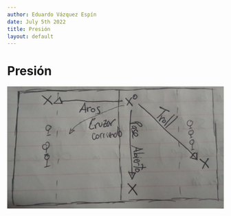 ```yaml
---
author: Eduardo Vázquez Espín
date: July 5th 2022
title: Presión
layout: default
---
```


# Presión

![Reacción al Push](../../img/push-reaction.png)